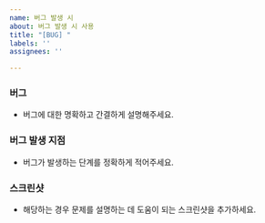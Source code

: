 ```yaml
---
name: 버그 발생 시
about: 버그 발생 시 사용
title: "[BUG] "
labels: ''
assignees: ''

---
```


### 버그
- 버그에 대한 명확하고 간결하게 설명해주세요.

### 버그 발생 지점
- 버그가 발생하는 단계를 정확하게 적어주세요.

### 스크린샷
- 해당하는 경우 문제를 설명하는 데 도움이 되는 스크린샷을 추가하세요.
